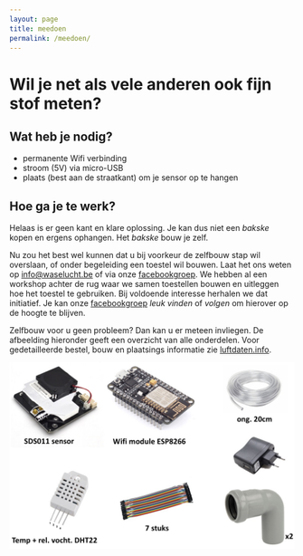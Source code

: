 ```yaml
---
layout: page
title: meedoen
permalink: /meedoen/
---
```


# Wil je net als vele anderen ook fijn stof meten?

## Wat heb je nodig?

  - permanente Wifi verbinding
  - stroom (5V) via micro-USB
  - plaats (best aan de straatkant) om je sensor op te hangen

## Hoe ga je te werk?

Helaas is er geen kant en klare oplossing. Je kan dus niet een *bakske* kopen en ergens ophangen. Het *bakske* bouw je zelf.

Nu zou het best wel kunnen dat u bij voorkeur de zelfbouw stap wil overslaan, of onder begeleiding een toestel wil bouwen. Laat het ons weten op info@waselucht.be of via onze [facebookgroep][facebook-waselucht]. We hebben al een workshop achter de rug waar we samen toestellen bouwen en uitleggen hoe het toestel te gebruiken. Bij voldoende interesse herhalen we dat initiatief. Je kan onze [facebookgroep][facebook-waselucht] *leuk vinden* of *volgen* om hierover op de hoogte te blijven.

Zelfbouw voor u geen probleem? Dan kan u er meteen invliegen. De afbeelding hieronder geeft een overzicht van alle onderdelen. Voor gedetailleerde bestel, bouw en plaatsings informatie zie [luftdaten.info][luftdaten.info].

![afbeelding onderdelen](/assets/2018_instrument_parts_overview.jpg)

[facebook-waselucht]: https://www.facebook.com/waselucht/
[luftdaten.info]: https://luftdaten.info/nl/sensor-bouwen/
